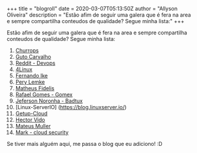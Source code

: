 +++
title = "blogroll"
date = 2020-03-07T05:13:50Z
author = "Allyson Oliveira"
description = "Estão afim de seguir uma galera que é fera na area e sempre compartilha conteudos de qualidade? Segue minha lista:"
+++

Estão afim de seguir uma galera que é fera na area e sempre compartilha conteudos de qualidade? Segue minha lista:

1. [Churrops](https://churrops.io/)
2. [Guto Carvalho](http://gutocarvalho.net/blog/)
3. [Reddit - Devops](https://www.reddit.com/r/devops/)
4. [4Linux](https://blog.4linux.com.br/)
5. [Fernando Ike](https://www.fernandoike.com/)
6. [Pery Lemke](https://www.perylemke.com/)
7. [Matheus Fidelis](https://www.nanoshots.com.br/)
8. [Rafael Gomes - Gomex](https://gomex.me/)
9. [Jeferson Noronha - Badtux](https://www.linuxtips.io/)
10. [Linux-ServerIO] (https://blog.linuxserver.io/)
11. [Getup-Cloud](https://blog.getupcloud.com/)
12. [Hector Vido](https://hectorvido.dev/)
13. [Mateus Muller](https://4fasters.com.br/)
14. [Mark - cloud security](https://markn.ca/)

Se tiver mais alguém aqui, me passa o blog que eu adiciono! :D 